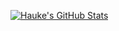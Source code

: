 [![Hauke's GitHub Stats](https://github-readme-stats.vercel.app/api?username=hauketoenjes)](https://github.com/anuraghazra/github-readme-stats)

<!--[![Top Languages](https://github-readme-stats.vercel.app/api/top-langs/?username=hauketoenjes)](https://github.com/anuraghazra/github-readme-stats)-->
